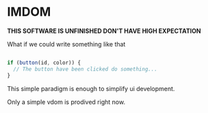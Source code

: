 # IMDOM

__THIS SOFTWARE IS UNFINISHED DON'T HAVE HIGH EXPECTATION__

What if we could write something like that

```javascript

if (button(id, color)) {
  // The button have been clicked do something...
}

```

This simple paradigm is enough to simplify ui development.

Only a simple vdom is prodived right now.
